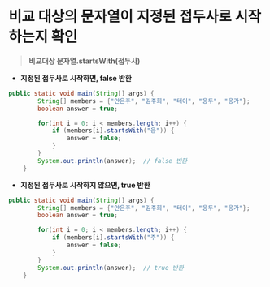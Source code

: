 # 비교 대상의 문자열이 지정된 접두사로 시작하는지 확인
> **비교대상 문자열.startsWith(접두사)**
> 
- **지정된 접두사로 시작하면, false 반환**

```java
public static void main(String[] args) {
        String[] members = {"안은주", "김주희", "테이", "응두", "응가"};
        boolean answer = true;

        for(int i = 0; i < members.length; i++) {
            if (members[i].startsWith("응")) {
                answer = false;
            }
        }
        System.out.println(answer);  // false 반환
    }
```

- **지정된 접두사로 시작하지 않으면, true 반환**

```java
public static void main(String[] args) {
        String[] members = {"안은주", "김주희", "테이", "응두", "응가"};
        boolean answer = true;

        for(int i = 0; i < members.length; i++) {
            if (members[i].startsWith("주")) {
                answer = false;
            }
        }
        System.out.println(answer);  // true 반환 
    }
```
